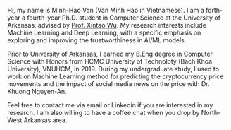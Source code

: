 Hi, my name is Minh-Hao Van (Văn Minh Hào in Vietnamese). I am a forth-year a fourth-year Ph.D. student in Computer Science at the University of Arkansas, advised by [Prof. Xintao Wu](http://www.csce.uark.edu/~xintaowu/). My research interests include Machine Learning and Deep Learning, with a specific emphasis on exploring and improving the trustworthiness in AI/ML models.

Prior to University of Arkansas, I earned my B.Eng degree in Computer Science with Honors from HCMC University of Technoloty (Bach Khoa University), VNUHCM, in 2019. During my undergraduate study, I used to work on Machine Learning method for predicting the cryptocurrency price movements and the impact of social media news on the price with Dr. Khuong Nguyen-An. 

Feel free to contact me via email or Linkedin if you are interested in my research. I am also willing to have a coffee chat when you drop by North-West Arkansas area.